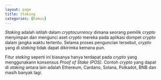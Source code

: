 ```yaml
---
layout: page
title: Staking
categories: [Kamus]
---
```


*Staking* adalah istilah dalam *cryptocurrency* dimana seorang pemilik *crypto* menyimpan dan mengunci aset *crypto* mereka pada aplikasi dompet *crypto* dalam jangka waktu tertentu. Selama proses penguncian tersebut, *crypto* yang di *staking* tidak dapat dikirimka kemana pun.

Fitur *staking* seperti ini biasanya hanya terdapat pada *crypto* yang menggunakann konsensus *Proof of Stake (POS)*. Contoh *crypto* yang dapat di *staking* antara lain adalah Ethereum, Cardano, Solana, Polkadot, BNB dan masih banyak lagi.